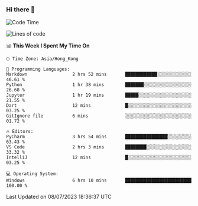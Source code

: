 ### Hi there 👋

<!--
**RoiexLee/RoiexLee** is a ✨ _special_ ✨ repository because its `README.md` (this file) appears on your GitHub profile.

Here are some ideas to get you started:

- 🔭 I’m currently working on ...
- 🌱 I’m currently learning ...
- 👯 I’m looking to collaborate on ...
- 🤔 I’m looking for help with ...
- 💬 Ask me about ...
- 📫 How to reach me: ...
- 😄 Pronouns: ...
- ⚡ Fun fact: ...
-->

<!--START_SECTION:waka-->
![Code Time](http://img.shields.io/badge/Code%20Time-320%20hrs%207%20mins-blue)

![Lines of code](https://img.shields.io/badge/From%20Hello%20World%20I%27ve%20Written-35.5%20thousand%20lines%20of%20code-blue)

📊 **This Week I Spent My Time On** 

```text
🕑︎ Time Zone: Asia/Hong_Kong

💬 Programming Languages: 
Markdown                 2 hrs 52 mins       ████████████░░░░░░░░░░░░░   46.61 % 
Python                   1 hr 38 mins        ███████░░░░░░░░░░░░░░░░░░   26.68 % 
Jupyter                  1 hr 19 mins        █████░░░░░░░░░░░░░░░░░░░░   21.55 % 
Dart                     12 mins             █░░░░░░░░░░░░░░░░░░░░░░░░   03.25 % 
GitIgnore file           6 mins              ░░░░░░░░░░░░░░░░░░░░░░░░░   01.72 % 

🔥 Editors: 
PyCharm                  3 hrs 54 mins       ████████████████░░░░░░░░░   63.43 % 
VS Code                  2 hrs 3 mins        ████████░░░░░░░░░░░░░░░░░   33.32 % 
IntelliJ                 12 mins             █░░░░░░░░░░░░░░░░░░░░░░░░   03.25 % 

💻 Operating System: 
Windows                  6 hrs 10 mins       █████████████████████████   100.00 % 
```


 Last Updated on 08/07/2023 18:36:37 UTC
<!--END_SECTION:waka-->
